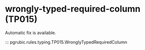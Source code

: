 # wrongly-typed-required-column (TP015)

Automatic fix is available.

::: pgrubic.rules.typing.TP015.WronglyTypedRequiredColumn

